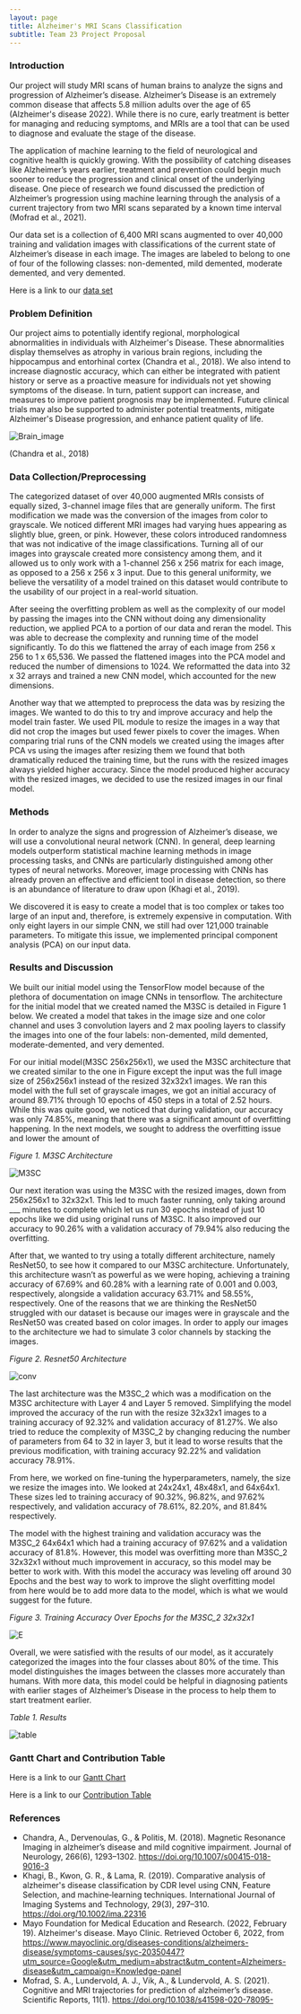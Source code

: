 ```yaml
---
layout: page
title: Alzheimer's MRI Scans Classification
subtitle: Team 23 Project Proposal
---
```


### Introduction

Our project will study MRI scans of human brains to analyze the signs and progression of Alzheimer’s disease. Alzheimer’s Disease is an extremely common disease that affects 5.8 million adults over the age of 65 (Alzheimer's disease 2022). While there is no cure, early treatment is better for managing and reducing symptoms, and MRIs are a tool that can be used to diagnose and evaluate the stage of the disease.

The application of machine learning to the field of neurological and cognitive health is quickly growing. With the possibility of catching diseases like Alzheimer’s years earlier, treatment and prevention could begin much sooner to reduce the progression and clinical onset of the underlying disease. One piece of research we found discussed the prediction of Alzheimer’s progression using machine learning through the analysis of a current trajectory from two MRI scans separated by a known time interval (Mofrad et al., 2021).

Our data set is a collection of 6,400 MRI scans augmented to over 40,000 training and validation images with classifications of the current state of Alzheimer’s disease in each image. The images are labeled to belong to one of four of the following classes: non-demented, mild demented, moderate demented, and very demented. 

Here is a link to our [data set](https://www.kaggle.com/datasets/uraninjo/augmented-alzheimer-mri-dataset)

### Problem Definition

Our project aims to potentially identify regional, morphological abnormalities in individuals with Alzheimer's Disease. These abnormalities display themselves as atrophy in various brain regions, including the hippocampus and entorhinal cortex (Chandra et al., 2018). We also intend to increase diagnostic accuracy, which can either be integrated with patient history or serve as a proactive measure for individuals not yet showing symptoms of the disease. In turn, patient support can increase, and measures to improve patient prognosis may be implemented. Future clinical trials may also be supported to administer potential treatments, mitigate Alzheimer's Disease progression, and enhance patient quality of life.

![Brain_image](assets/img/Brain_image.png)

(Chandra et al., 2018)

### Data Collection/Preprocessing

The categorized dataset of over 40,000 augmented MRIs consists of equally sized, 3-channel image files that are generally uniform. The first modification we made was the conversion of the images from color to grayscale. We noticed different MRI images had varying hues appearing as slightly blue, green, or pink. However, these colors introduced randomness that was not indicative of the image classifications. Turning all of our images into grayscale created more consistency among them, and it allowed us to only work with a 1-channel 256 x 256 matrix for each image, as opposed to a 256 x 256 x 3 input. Due to this general uniformity, we believe the versatility of a model trained on this dataset would contribute to the usability of our project in a real-world situation. 
 
After seeing the overfitting problem as well as the complexity of our model by passing the images into the CNN without doing any dimensionality reduction, we applied PCA to a portion of our data and reran the model. This was able to decrease the complexity and running time of the model significantly. To do this we flattened the array of each image from 256 x 256 to 1 x 65,536. We passed the flattened images into the PCA model and reduced the number of dimensions to 1024. We reformatted the data into 32 x 32 arrays and trained a new CNN model, which accounted for the new dimensions.
 
Another way that we attempted to preprocess the data was by resizing the images. We wanted to do this to try and improve accuracy and help the model train faster. We used PIL module to resize the images in a way that did not crop the images but used fewer pixels to cover the images. When comparing trial runs of the CNN models we created using the images after PCA vs using the images after resizing them we found that both dramatically reduced the training time, but the runs with the resized images always yielded higher accuracy. Since the model produced higher accuracy with the resized images, we decided to use the resized images in our final model.

### Methods

In order to analyze the signs and progression of Alzheimer’s disease, we will use a convolutional neural network (CNN). In general, deep learning models outperform statistical machine learning methods in image processing tasks, and CNNs are particularly distinguished among other types of neural networks. Moreover, image processing with CNNs has already proven an effective and efficient tool in disease detection, so there is an abundance of literature to draw upon (Khagi et al., 2019).
 
We discovered it is easy to create a model that is too complex or takes too large of an input and, therefore, is extremely expensive in computation. With only eight layers in our simple CNN, we still had over 121,000 trainable parameters. To mitigate this issue, we implemented principal component analysis (PCA) on our input data.



### Results and Discussion

We built our initial model using the TensorFlow model because of the plethora of documentation on image CNNs in tensorflow. The architecture for the initial model that we created named the M3SC is detailed in Figure 1 below. We created a model that takes in the image size and one color channel and uses 3 convolution layers and 2 max pooling layers to classify the images into one of the four labels: non-demented, mild demented, moderate-demented, and very demented.

For our initial model(M3SC 256x256x1), we used the M3SC architecture that we created similar to the one in Figure except the input was the full image size of 256x256x1 instead of the resized 32x32x1 images. We ran this model with the full set of grayscale images, we got an initial accuracy of around 89.71% through 10 epochs of 450 steps in a total of 2.52 hours. While this was quite good, we noticed that during validation, our accuracy was only 74.85%, meaning that there was a significant amount of overfitting happening. In the next models, we sought to address the overfitting issue and lower the amount of 

*Figure 1. M3SC Architecture*

![M3SC](assets/img/M3SC.png)

Our next iteration was using the M3SC with the resized images, down from 256x256x1 to 32x32x1. This led to much faster running, only taking around ___ minutes to complete which let us run 30 epochs instead of just 10 epochs like we did using original runs of M3SC. It also improved our accuracy to 90.26% with a validation accuracy of 79.94% also reducing the overfitting. 

After that, we wanted to try using a totally different architecture, namely ResNet50, to see how it compared to our M3SC architecture. Unfortunately, this architecture wasn’t as powerful as we were hoping, achieving a training accuracy of 67.69% and 60.28% with a learning rate of 0.001 and 0.003, respectively, alongside a validation accuracy 63.71% and 58.55%, respectively. One of the reasons that we are thinking the ResNet50 struggled with our dataset is because our images were in grayscale and the ResNet50 was created based on color images. In order to apply our images to the architecture we had to simulate 3 color channels by stacking the images. 

*Figure 2. Resnet50 Architecture*

![conv](assets/img/conv.jpg)

The last architecture was the M3SC_2 which was a modification on the M3SC architecture with Layer 4 and Layer 5 removed. Simplifying the model improved the accuracy of the run with the resize 32x32x1 images to a training accuracy of 92.32% and validation accuracy of 81.27%. We also tried to reduce the complexity of M3SC_2 by changing reducing the number of parameters from 64 to 32 in layer 3, but it lead to worse results that the previous modification, with training accuracy 92.22% and validation accuracy 78.91%. 

From here, we worked on fine-tuning the hyperparameters, namely, the size we resize the images into. We looked at 24x24x1, 48x48x1, and 64x64x1. These sizes led to training accuracy of 90.32%, 96.82%, and 97.62% respectively, and validation accuracy of 78.61%, 82.20%, and 81.84% respectively.

The model with the highest training and validation accuracy was the M3SC_2 64x64x1 which had a training accuracy of 97.62% and a validation accuracy of 81.8%. However, this model was overfitting more than M3SC_2 32x32x1 without much improvement in accuracy, so this model may be better to work with. With this model the accuracy was leveling off around 30 Epochs and the best way to work to improve the slight overfitting model from here would be to add more data to the model, which is what we would suggest for the future.

*Figure 3. Training Accuracy Over Epochs for the M3SC_2 32x32x1*

![E](assets/img/E.jpeg)

Overall, we were satisfied with the results of our model, as it accurately categorized the images into the four classes about 80% of the time. This model distinguishes the images between the classes more accurately than humans. With more data, this model could be helpful in diagnosing patients with earlier stages of Alzheimer’s Disease in the process to help them to start treatment earlier.

*Table 1. Results*

![table](assets/img/table.PNG)

### Gantt Chart and Contribution Table

Here is a link to our [Gantt Chart](https://gtvault-my.sharepoint.com/:x:/g/personal/scanastra3_gatech_edu/EV418BSlG0dIvm-2YcQRGKwB812RjocrHM2qpRjKDK-q9A?e=HlPncl)

Here is a link to our [Contribution Table](https://gtvault-my.sharepoint.com/:x:/g/personal/scanastra3_gatech_edu/EfC08hdEY7VAvQ7QMMIQ2TABL5AW9ueuiT-u4cN8wCn8bg?e=FmujgV)

### References

* Chandra, A., Dervenoulas, G., & Politis, M. (2018). Magnetic Resonance Imaging in alzheimer’s disease and mild cognitive impairment. Journal of Neurology, 266(6), 1293–1302. https://doi.org/10.1007/s00415-018-9016-3
* Khagi, B., Kwon, G. R., & Lama, R. (2019). Comparative analysis of alzheimer's disease classification by CDR level using CNN, Feature Selection, and machine‐learning techniques. International Journal of Imaging Systems and Technology, 29(3), 297–310. https://doi.org/10.1002/ima.22316
* Mayo Foundation for Medical Education and Research. (2022, February 19). Alzheimer's disease. Mayo Clinic. Retrieved October 6, 2022, from https://www.mayoclinic.org/diseases-conditions/alzheimers-disease/symptoms-causes/syc-20350447?utm_source=Google&utm_medium=abstract&utm_content=Alzheimers-disease&utm_campaign=Knowledge-panel
* Mofrad, S. A., Lundervold, A. J., Vik, A., & Lundervold, A. S. (2021). Cognitive and MRI trajectories for prediction of alzheimer’s disease. Scientific Reports, 11(1). https://doi.org/10.1038/s41598-020-78095-


